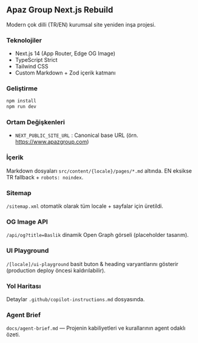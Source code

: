 ## Apaz Group Next.js Rebuild

Modern çok dilli (TR/EN) kurumsal site yeniden inşa projesi.

### Teknolojiler
- Next.js 14 (App Router, Edge OG Image)
- TypeScript Strict
- Tailwind CSS
- Custom Markdown + Zod içerik katmanı

### Geliştirme
```bash
npm install
npm run dev
```

### Ortam Değişkenleri
- `NEXT_PUBLIC_SITE_URL` : Canonical base URL (örn. https://www.apazgroup.com)

### İçerik
Markdown dosyaları `src/content/{locale}/pages/*.md` altında. EN eksikse TR fallback + `robots: noindex`.

### Sitemap
`/sitemap.xml` otomatik olarak tüm locale + sayfalar için üretildi.

### OG Image API
`/api/og?title=Baslik` dinamik Open Graph görseli (placeholder tasarım).

### UI Playground
`/[locale]/ui-playground` basit buton & heading varyantlarını gösterir (production deploy öncesi kaldırılabilir).

### Yol Haritası
Detaylar `.github/copilot-instructions.md` dosyasında.

### Agent Brief
`docs/agent-brief.md` — Projenin kabiliyetleri ve kurallarının agent odaklı özeti.

